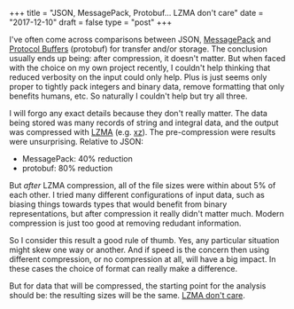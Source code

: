 +++
title = "JSON, MessagePack, Protobuf... LZMA don't care"
date = "2017-12-10"
draft = false
type = "post"
+++

I've often come across comparisons between JSON, [MessagePack](https://msgpack.org) and [Protocol Buffers](https://developers.google.com/protocol-buffers/) (protobuf) for transfer and/or storage. The conclusion usually ends up being: after compression, it doesn't matter. But when faced with the choice on my own project recently, I couldn't help thinking that reduced verbosity on the input could only help. Plus is just seems only proper to tightly pack integers and binary data, remove formatting that only benefits humans, etc. So naturally I couldn't help but try all three.

I will forgo any exact details because they don't really matter. The data being stored was many records of string and integral data, and the output was compressed with [LZMA](https://en.wikipedia.org/wiki/Lempel%E2%80%93Ziv%E2%80%93Markov_chain_algorithm) (e.g. [xz](https://en.wikipedia.org/wiki/Xz)).  The pre-compression were results were unsurprising. Relative to JSON:

- MessagePack: 40% reduction
- protobuf: 80% reduction

But *after* LZMA compression, all of the file sizes were within about 5% of each other. I tried many different configurations of input data, such as biasing things towards types that would benefit from binary representations, but after compression it really didn't matter much. Modern compression is just too good at removing redudant information.

So I consider this result a good rule of thumb. Yes, any particular situation might skew one way or another. And if speed is the concern then using different compression, or no compression at all, will have a big impact. In these cases the choice of format can really make a difference.

But for data that will be compressed, the starting point for the analysis should be: the resulting sizes will be the same. [LZMA don't care](https://www.youtube.com/watch?v=4r7wHMg5Yjg).
